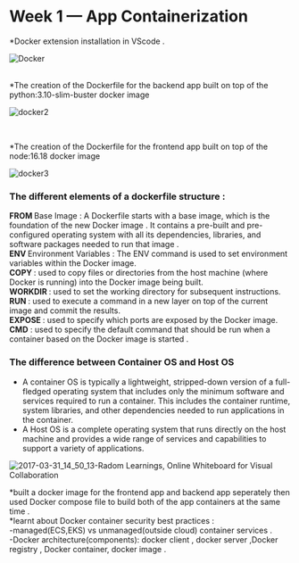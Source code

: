 # Week 1 — App Containerization
*Docker extension installation in VScode .<br>

![Docker](https://user-images.githubusercontent.com/80603078/222934496-69d32b26-07e2-4e87-9a11-82a25ffd422d.PNG)

<br>
*The creation of the Dockerfile for the backend app built on top of the python:3.10-slim-buster docker image <br>

![docker2](https://user-images.githubusercontent.com/80603078/222934783-0511c86f-d84d-4a20-a1a8-966a6ebd36d6.PNG)

  <br>

  *The creation of the Dockerfile for the frontend app built on top of the node:16.18 docker image <br>
  
  ![docker3](https://user-images.githubusercontent.com/80603078/222934595-46f1f4bc-6979-4d11-8ce8-96c854a2a1e1.PNG)
  <br>
  <h3>The different elements of a dockerfile structure :</h3> 
     <b> FROM </b> Base Image  : A Dockerfile starts with a base image, which is the foundation of the new Docker image . It contains a pre-built and pre-configured operating system with all its dependencies, libraries, and software packages needed to run that image .<br>
     <b> ENV </b> Environment Variables : The ENV command is used to set environment variables within the Docker image.<br>
     <b> COPY </b> <Source> <Destination> : used to copy files or directories from the host machine (where Docker is running) into the Docker image being built.<br>
     <b> WORKDIR </b> : used to set the working directory for subsequent instructions.<br>
     <b> RUN </b> : used to execute a command in a new layer on top of the current image and commit the results. <br>
     <b> EXPOSE </b> : used to specify which ports are exposed by the Docker image.<br>
     <b>CMD</b> : used to specify the default command that should be run when a container based on the Docker image is started . <br>
  
  <h3>The difference between Container OS and Host OS </h3>
  
  - A container OS is typically a lightweight, stripped-down version of a full-fledged operating system that includes only the minimum software and services required to run a container. This includes the container runtime, system libraries, and other dependencies needed to run applications in the container.<br>
  - A Host OS is a complete operating system that runs directly on the host machine and provides a wide range of services and capabilities to support a variety of applications. <br>
  
  ![2017-03-31_14_50_13-Radom Learnings, Online Whiteboard for Visual Collaboration](https://user-images.githubusercontent.com/80603078/222935250-bd86451c-960d-4e5f-a1f8-51f891526227.png)

  *built a docker image for the frontend app and backend app seperately then used Docker compose file to build both of the app containers at the same time . <br>
  *learnt about Docker container security best practices :<br>
           -managed(ECS,EKS) vs unmanaged(outside cloud) container services .<br>
           -Docker architecture(components): docker client , docker server ,Docker registry , Docker container, docker image .<br>

